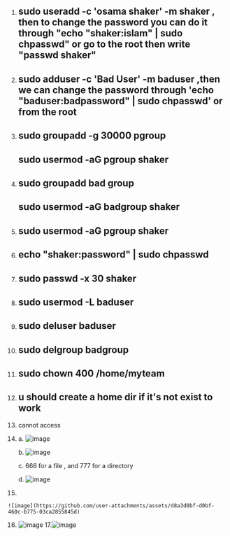 1. ## sudo useradd -c 'osama shaker' -m shaker , then to change the password you can do it through "echo "shaker:islam" | sudo chpasswd" or go to the root then write "passwd shaker"

2. ## sudo adduser -c 'Bad User' -m baduser ,then we can change the password through 'echo "baduser:badpassword" | sudo chpasswd' or from the root

3. ## sudo groupadd -g 30000 pgroup
   ## sudo usermod -aG pgroup shaker

4. ## sudo groupadd bad group
   ## sudo usermod -aG badgroup shaker

5. ## sudo usermod -aG pgroup shaker

6. ## echo "shaker:password" | sudo chpasswd

7. ## sudo passwd -x 30 shaker

8. ## sudo usermod -L baduser

9. ## sudo deluser baduser

10. ## sudo delgroup badgroup

11. ## sudo chown 400 /home/myteam

12. ## u should create a home dir if it's not exist to work

13. cannot access 

14. a.
    ![image](https://github.com/user-attachments/assets/004cca67-b518-41a4-89ff-eee91e0edd35)

    b.
     ![image](https://github.com/user-attachments/assets/54cf9e16-f9df-4903-ae6e-40f4b67d7666)

     c. 666 for a file , and 777 for a directory

     d.
    ![image](https://github.com/user-attachments/assets/2ec4d564-c1f2-4252-9b68-983bdf36146c)

15.

    ![image](https://github.com/user-attachments/assets/d8a3d0bf-d0bf-460c-b775-03ca2855845d)


16. ![image](https://github.com/user-attachments/assets/c219613d-4b8d-4d50-ad9a-b2db1176ad3b)
17.![image](https://github.com/user-attachments/assets/da0ebe65-2f4d-4357-b536-77c5ffe4a6d7)

